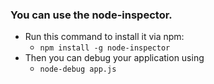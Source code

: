 ### You can use the node-inspector. 
- Run this command to install it via npm:
  - `npm install -g node-inspector`
- Then you can debug your application using
  - `node-debug app.js`